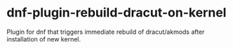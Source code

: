 # dnf-plugin-rebuild-dracut-on-kernel
Plugin for dnf that triggers immediate rebuild of dracut/akmods after installation of new kernel.
